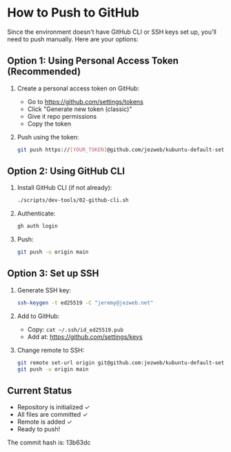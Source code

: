 # How to Push to GitHub

Since the environment doesn't have GitHub CLI or SSH keys set up, you'll need to push manually. Here are your options:

## Option 1: Using Personal Access Token (Recommended)

1. Create a personal access token on GitHub:
   - Go to https://github.com/settings/tokens
   - Click "Generate new token (classic)"
   - Give it repo permissions
   - Copy the token

2. Push using the token:
   ```bash
   git push https://[YOUR_TOKEN]@github.com/jezweb/kubuntu-default-setup.git main
   ```

## Option 2: Using GitHub CLI

1. Install GitHub CLI (if not already):
   ```bash
   ./scripts/dev-tools/02-github-cli.sh
   ```

2. Authenticate:
   ```bash
   gh auth login
   ```

3. Push:
   ```bash
   git push -u origin main
   ```

## Option 3: Set up SSH

1. Generate SSH key:
   ```bash
   ssh-keygen -t ed25519 -C "jeremy@jezweb.net"
   ```

2. Add to GitHub:
   - Copy: `cat ~/.ssh/id_ed25519.pub`
   - Add at: https://github.com/settings/keys

3. Change remote to SSH:
   ```bash
   git remote set-url origin git@github.com:jezweb/kubuntu-default-setup.git
   git push -u origin main
   ```

## Current Status

- Repository is initialized ✓
- All files are committed ✓
- Remote is added ✓
- Ready to push!

The commit hash is: 13b63dc